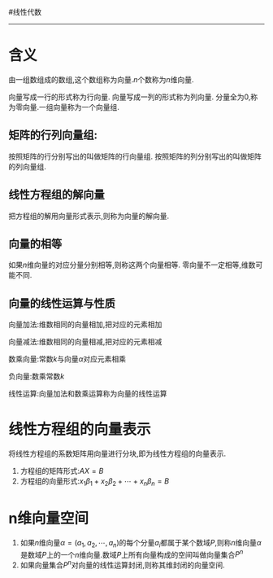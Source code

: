#线性代数 

---

# 含义

由一组数组成的数组,这个数组称为向量.$n$个数称为$n$维向量.

向量写成一行的形式称为行向量.
向量写成一列的形式称为列向量.
分量全为$0$,称为零向量.一组向量称为一个向量组.

## 矩阵的行列向量组:

按照矩阵的行分别写出的叫做矩阵的行向量组.
按照矩阵的列分别写出的叫做矩阵的列向量组.

## 线性方程组的解向量

把方程组的解用向量形式表示,则称为向量的解向量.

## 向量的相等

如果$n$维向量的对应分量分别相等,则称这两个向量相等.
零向量不一定相等,维数可能不同.

## 向量的线性运算与性质

向量加法:维数相同的向量相加,把对应的元素相加

向量减法:维数相同的向量相减,把对应的元素相减

数乘向量:常数$k$与向量$\alpha$对应元素相乘

负向量:数乘常数$k$

线性运算:向量加法和数乘运算称为向量的线性运算

# 线性方程组的向量表示

将线性方程组的系数矩阵用向量进行分块,即为线性方程组的向量表示.

1. 方程组的矩阵形式:$AX=B$
2. 方程组的向量形式:$x_1\beta_1+x_2\beta_2+\cdots+x_n\beta_n=B$

# n维向量空间

1. 如果$n$维向量$\alpha=(a_1,a_2,\cdots,a_n)$的每个分量$a_i$都属于某个数域$P$,则称$n$维向量$\alpha$是数域$P$上的一个$n$维向量.数域$P$上所有向量构成的空间叫做向量集合$P^n$
2. 如果向量集合$P^n$对向量的线性运算封闭,则称其维封闭的向量空间.


